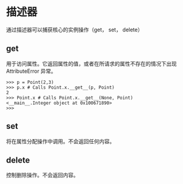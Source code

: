 # 描述器
通过描述器可以捕获核心的实例操作（get， set， delete）

## get
用于访问属性。它返回属性的值，或者在所请求的属性不存在的情况下出现 AttributeError 异常。
~~~
>>> p = Point(2,3)
>>> p.x # Calls Point.x.__get__(p, Point)
2
>>> Point.x # Calls Point.x.__get__(None, Point)
<__main__.Integer object at 0x100671890>
>>>
~~~  

## set
将在属性分配操作中调用。不会返回任何内容。

## delete
控制删除操作。不会返回内容。
